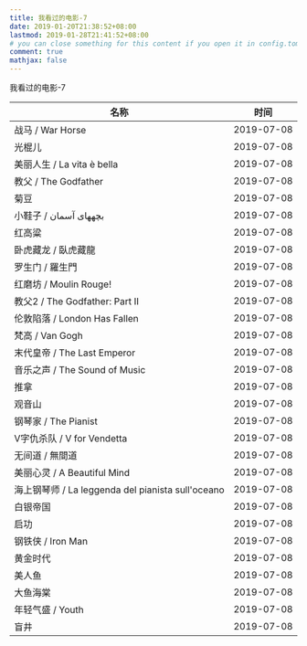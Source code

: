 ```yaml
---
title: 我看过的电影-7
date: 2019-01-20T21:38:52+08:00
lastmod: 2019-01-28T21:41:52+08:00
# you can close something for this content if you open it in config.toml.
comment: true
mathjax: false
---
```



我看过的电影-7


| 名称                                              | 时间       |
| ------------------------------------------------- | ---------- |
| 战马 / War Horse                                  | 2019-07-08 |
| 光棍儿                                            | 2019-07-08 |
| 美丽人生 / La vita è bella                        | 2019-07-08 |
| 教父 / The Godfather                              | 2019-07-08 |
| 菊豆                                              | 2019-07-08 |
| 小鞋子 / بچههای آسمان                             | 2019-07-08 |
| 红高粱                                            | 2019-07-08 |
| 卧虎藏龙 / 臥虎藏龍                               | 2019-07-08 |
| 罗生门 / 羅生門                                   | 2019-07-08 |
| 红磨坊 / Moulin Rouge!                            | 2019-07-08 |
| 教父2 / The Godfather: Part Ⅱ                     | 2019-07-08 |
| 伦敦陷落 / London Has Fallen                      | 2019-07-08 |
| 梵高 / Van Gogh                                   | 2019-07-08 |
| 末代皇帝 / The Last Emperor                       | 2019-07-08 |
| 音乐之声 / The Sound of Music                     | 2019-07-08 |
| 推拿                                              | 2019-07-08 |
| 观音山                                            | 2019-07-08 |
| 钢琴家 / The Pianist                              | 2019-07-08 |
| V字仇杀队 / V for Vendetta                        | 2019-07-08 |
| 无间道 / 無間道                                   | 2019-07-08 |
| 美丽心灵 / A Beautiful Mind                       | 2019-07-08 |
| 海上钢琴师 / La leggenda del pianista sull'oceano | 2019-07-08 |
| 白银帝国                                          | 2019-07-08 |
| 启功                                              | 2019-07-08 |
| 钢铁侠 / Iron Man                                 | 2019-07-08 |
| 黄金时代                                          | 2019-07-08 |
| 美人鱼                                            | 2019-07-08 |
| 大鱼海棠                                          | 2019-07-08 |
| 年轻气盛 / Youth                                  | 2019-07-08 |
| 盲井                                              | 2019-07-08 |